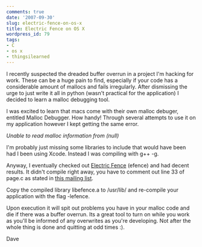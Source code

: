 ```yaml
---
comments: true
date: '2007-09-30'
slug: electric-fence-on-os-x
title: Electric Fence on OS X
wordpress_id: 79
tags:
- C
- os x
- thingsilearned
---
```


I recently suspected the dreaded buffer overrun in a project I'm hacking for work.  These can be a huge pain to find, especially if your code has a considerable amount of mallocs and fails irregularly.  After dismissing the urge to just write it all in python (wasn't practical for the application) I decided to learn a malloc debugging tool.

I was excited to learn that macs come with their own malloc debuger, entitled Malloc Debugger.  How handy!  Through several attempts to use it on my application however I kept getting the same error.

_Unable to read malloc information from (null)_

I'm probably just missing some libraries to include that would have been had I been using Xcode.  Instead I was compiling with g++ -g.

Anyway, I eventually checked out [Electric Fence](http://linux.softpedia.com/get/Programming/Debuggers/Electric-Fence-3305.shtml) (efence) and had decent results.  It didn't compile right away, you have to comment out line 33 of page.c as stated in [this mailing list](http://lists.apple.com/archives/xcode-users/2005/Oct/msg00791.html).

Copy the compiled library libefence.a to /usr/lib/ and re-compile your application with the flag -lefence.

Upon execution it will spit out problems you have in your malloc code and die if there was a buffer overrun.  Its a great tool to turn on while you work as you'll be informed of any overwrites as you're developing.  Not after the whole thing is done and quitting at odd times :).


Dave
